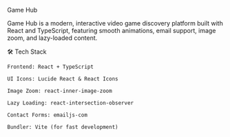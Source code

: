 Game Hub

Game Hub is a modern, interactive video game discovery platform built with React and TypeScript, featuring smooth animations, email support, image zoom, and lazy-loaded content.

🛠️ Tech Stack

    Frontend: React + TypeScript

    UI Icons: Lucide React & React Icons

    Image Zoom: react-inner-image-zoom

    Lazy Loading: react-intersection-observer

    Contact Forms: emailjs-com

    Bundler: Vite (for fast development)
